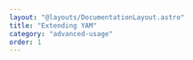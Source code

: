```yaml
---
layout: "@layouts/DocumentationLayout.astro"
title: "Extending YAM"
category: "advanced-usage"
order: 1
---
```

